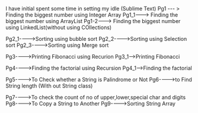 I have initial spent some time in setting my idle (Sublime Text)
Pg1 --- > Finding the biggest number using Integer Array
Pg1_1---> Finding the biggest number using ArrayList
Pg1-2---> Finding the biggest number using LinkedList(without using COllections)

Pg2_1---->Sorting using bubble sort
Pg2_2---->Sorting using Selection sort
Pg2_3---->Sorting using Merge sort

Pg3---->Printing Fibonacci using Recurion
Pg3_1-->Printing Fibonacci 

Pg4---->Finding the factorial using Recursion
Pg4_1-->Finding the factorial

Pg5---->To Check whether a String is Palindrome or Not
Pg6---->to Find String length (With out String class)

Pg7---->To check the count of no of upper,lower,special char and digits
Pg8---->To Copy a String to Another
Pg9---->Sorting String Array
